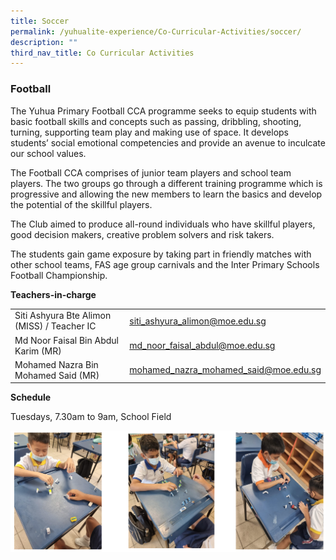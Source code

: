 ```yaml
---
title: Soccer
permalink: /yuhualite-experience/Co-Curricular-Activities/soccer/
description: ""
third_nav_title: Co Curricular Activities
---
```

### Football

The Yuhua Primary Football CCA programme seeks to equip students with basic football skills and concepts such as passing, dribbling, shooting, turning, supporting team play and making use of space. It develops students’ social emotional competencies and provide an avenue to inculcate our school values.<p style="box-sizing: inherit; font-size: 1em;"></p><p style="box-sizing: inherit; font-size: 1em;">The Football CCA comprises of junior team players and school team players. The two groups go through a different training programme which is progressive and allowing the new members to learn the basics and develop the potential of the skillful players.</p><p style="box-sizing: inherit; font-size: 1em;">The Club aimed to produce all-round individuals who have skillful players, good decision makers, creative problem solvers and risk takers.</p><p style="box-sizing: inherit; font-size: 1em;">The students gain game exposure by taking part in friendly matches with other school teams, FAS age group carnivals and the Inter Primary Schools Football Championship.</p>

**Teachers-in-charge**

|  |  |
|---|---|
| Siti Ashyura Bte Alimon (MISS) / Teacher IC | siti_ashyura_alimon@moe.edu.sg |
| Md Noor Faisal Bin Abdul Karim (MR) | md_noor_faisal_abdul@moe.edu.sg |
| Mohamed Nazra Bin Mohamed Said (MR) | mohamed_nazra_mohamed_said@moe.edu.sg |

**Schedule**

Tuesdays, 7.30am to 9am, School Field

![](/images/cca13.png)